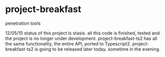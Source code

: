 # project-breakfast
penetration tools

12/05/15 status of this project is stasis.
all this code is finished, tested and the project is no longer under development.
project-breakfast-ts2 has all the same functionality, the entire API, ported to Typescript2.
project-breakfast-ts2 is going to be released later today. sometime in the evening.
